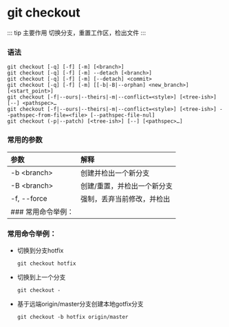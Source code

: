 # git checkout

::: tip 主要作用
切换分支，重置工作区，检出文件
:::

### 语法

```git
git checkout [-q] [-f] [-m] [<branch>]
git checkout [-q] [-f] [-m] --detach [<branch>]
git checkout [-q] [-f] [-m] [--detach] <commit>
git checkout [-q] [-f] [-m] [[-b|-B|--orphan] <new_branch>] [<start_point>]
git checkout [-f|--ours|--theirs|-m|--conflict=<style>] [<tree-ish>] [--] <pathspec>…​
git checkout [-f|--ours|--theirs|-m|--conflict=<style>] [<tree-ish>] --pathspec-from-file=<file> [--pathspec-file-nul]
git checkout (-p|--patch) [<tree-ish>] [--] [<pathspec>…​]
```

### 常用的参数

| 参数            | 解释             |
|:------------- |:-------------- |
| -b \<branch\> | 创建并检出一个新分支     |
| -B \<branch\> | 创建/重置，并检出一个新分支 |
| -f, --force   | 强制，丢弃当前修改，并检出  |
| ### 常用命令举例：   |                |

### 常用命令举例：

- 切换到分支hotfix
  
  ```git
  git checkout hotfix
  ```

- 切换到上一个分支
  
  ```git
  git checkout -
  ```

- 基于远端origin/master分支创建本地gotfix分支
  
  ```git
  git checkout -b hotfix origin/master
  ```
